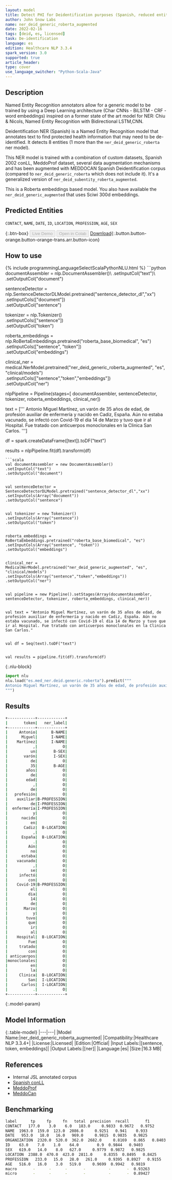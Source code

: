 ```yaml
---
layout: model
title: Detect PHI for Deidentification purposes (Spanish, reduced entities, augmented data, Roberta)
author: John Snow Labs
name: ner_deid_generic_roberta_augmented
date: 2022-02-16
tags: [deid, es, licensed]
task: De-identification
language: es
edition: Healthcare NLP 3.3.4
spark_version: 3.0
supported: true
article_header:
type: cover
use_language_switcher: "Python-Scala-Java"
---
```



## Description


Named Entity Recognition annotators allow for a generic model to be trained by using a Deep Learning architecture (Char CNNs - BiLSTM - CRF - word embeddings) inspired on a former state of the art model for NER: Chiu & Nicols, Named Entity Recognition with Bidirectional LSTM,CNN. 


Deidentification NER (Spanish) is a Named Entity Recognition model that annotates text to find protected health information that may need to be de-identified. It detects 8 entities (1 more than the `ner_deid_generic_roberta` ner model).


This NER model is trained with a combination of custom datasets, Spanish 2002 conLL, MeddoProf dataset, several data augmentation mechanisms and has been augmented with MEDDOCAN Spanish Deidentification corpus (compared to `ner_deid_generic_roberta` which does not include it). It's a generalized version of `ner_deid_subentity_roberta_augmented`.


This is a Roberta embeddings based model. You also have available the `ner_deid_generic_augmented` that uses Sciwi 300d embeddings.


## Predicted Entities


`CONTACT`, `NAME`, `DATE`, `ID`, `LOCATION`, `PROFESSION`, `AGE`, `SEX`


{:.btn-box}
<button class="button button-orange" disabled>Live Demo</button>
<button class="button button-orange" disabled>Open in Colab</button>
[Download](https://s3.amazonaws.com/auxdata.johnsnowlabs.com/clinical/models/ner_deid_generic_roberta_augmented_es_3.3.4_3.0_1645006281743.zip){:.button.button-orange.button-orange-trans.arr.button-icon}


## How to use






<div class="tabs-box" markdown="1">
{% include programmingLanguageSelectScalaPythonNLU.html %}
```python
documentAssembler = nlp.DocumentAssembler()\
.setInputCol("text")\
.setOutputCol("document")


sentenceDetector = nlp.SentenceDetectorDLModel.pretrained("sentence_detector_dl","xx")\
.setInputCols(["document"])\
.setOutputCol("sentence")


tokenizer = nlp.Tokenizer()\
.setInputCols(["sentence"])\
.setOutputCol("token")


roberta_embeddings = nlp.RoBertaEmbeddings.pretrained("roberta_base_biomedical", "es")\
.setInputCols(["sentence", "token"])\
.setOutputCol("embeddings")


clinical_ner = medical.NerModel.pretrained("ner_deid_generic_roberta_augmented", "es", "clinical/models")\
.setInputCols(["sentence","token","embeddings"])\
.setOutputCol("ner")


nlpPipeline = Pipeline(stages=[
documentAssembler,
sentenceDetector,
tokenizer,
roberta_embeddings,
clinical_ner])


text = ['''
Antonio Miguel Martínez, un varón de 35 años de edad, de profesión auxiliar de enfermería y nacido en Cadiz, España. Aún no estaba vacunado, se infectó con Covid-19 el dia 14 de Marzo y tuvo que ir al Hospital. Fue tratado con anticuerpos monoclonales en la Clinica San Carlos.
''']


df = spark.createDataFrame([text]).toDF("text")


results = nlpPipeline.fit(df).transform(df)
```
```scala
val documentAssembler = new DocumentAssembler()
.setInputCol("text")
.setOutputCol("document")


val sentenceDetector = SentenceDetectorDLModel.pretrained("sentence_detector_dl","xx")
.setInputCols(Array("document"))
.setOutputCol("sentence")


val tokenizer = new Tokenizer()
.setInputCols(Array("sentence"))
.setOutputCol("token")


roberta_embeddings = RoBertaEmbeddings.pretrained("roberta_base_biomedical", "es")
.setInputCols(Array("sentence", "token"))
.setOutputCol("embeddings")


clinical_ner = MedicalNerModel.pretrained("ner_deid_generic_augmented", "es", "clinical/models")
.setInputCols(Array("sentence","token","embeddings"))
.setOutputCol("ner")


val pipeline = new Pipeline().setStages(Array(documentAssembler, sentenceDetector, tokenizer, roberta_embeddings, clinical_ner))


val text = "Antonio Miguel Martínez, un varón de 35 años de edad, de profesión auxiliar de enfermería y nacido en Cadiz, España. Aún no estaba vacunado, se infectó con Covid-19 el dia 14 de Marzo y tuvo que ir al Hospital. Fue tratado con anticuerpos monoclonales en la Clinica San Carlos."


val df = Seq(text).toDF("text")


val results = pipeline.fit(df).transform(df)
```


{:.nlu-block}
```python
import nlu
nlu.load("es.med_ner.deid.generic.roberta").predict("""
Antonio Miguel Martínez, un varón de 35 años de edad, de profesión auxiliar de enfermería y nacido en Cadiz, España. Aún no estaba vacunado, se infectó con Covid-19 el dia 14 de Marzo y tuvo que ir al Hospital. Fue tratado con anticuerpos monoclonales en la Clinica San Carlos.
""")
```

</div>


## Results


```bash
+------------+------------+
|       token|   ner_label|
+------------+------------+
|     Antonio|      B-NAME|
|      Miguel|      I-NAME|
|    Martínez|      I-NAME|
|           ,|           O|
|          un|       B-SEX|
|       varón|       I-SEX|
|          de|           O|
|          35|       B-AGE|
|        años|           O|
|          de|           O|
|        edad|           O|
|           ,|           O|
|          de|           O|
|   profesión|           O|
|    auxiliar|B-PROFESSION|
|          de|I-PROFESSION|
|  enfermería|I-PROFESSION|
|           y|           O|
|      nacido|           O|
|          en|           O|
|       Cadiz|  B-LOCATION|
|           ,|           O|
|      España|  B-LOCATION|
|           .|           O|
|         Aún|           O|
|          no|           O|
|      estaba|           O|
|    vacunado|           O|
|           ,|           O|
|          se|           O|
|     infectó|           O|
|         con|           O|
|    Covid-19|B-PROFESSION|
|          el|           O|
|         dia|           O|
|          14|           O|
|          de|           O|
|       Marzo|           O|
|           y|           O|
|        tuvo|           O|
|         que|           O|
|          ir|           O|
|          al|           O|
|    Hospital|  B-LOCATION|
|         Fue|           O|
|     tratado|           O|
|         con|           O|
| anticuerpos|           O|
|monoclonales|           O|
|          en|           O|
|          la|           O|
|     Clinica|  B-LOCATION|
|         San|  I-LOCATION|
|      Carlos|  I-LOCATION|
|           .|           O|
+------------+------------+
```


{:.model-param}
## Model Information


{:.table-model}
|---|---|
|Model Name:|ner_deid_generic_roberta_augmented|
|Compatibility:|Healthcare NLP 3.3.4+|
|License:|Licensed|
|Edition:|Official|
|Input Labels:|[sentence, token, embeddings]|
|Output Labels:|[ner]|
|Language:|es|
|Size:|16.3 MB|


## References


- Internal JSL annotated corpus
- [Spanish conLL](https://www.clips.uantwerpen.be/conll2002/ner/data/)
- [MeddoProf](https://temu.bsc.es/meddoprof/data/)
- [MeddoCan](https://temu.bsc.es/meddocan/)


## Benchmarking


```bash
label      tp     fp     fn   total  precision  recall       f1
CONTACT   177.0    3.0    6.0   183.0     0.9833  0.9672   0.9752
NAME  1963.0  159.0  123.0  2086.0     0.9251   0.941    0.933
DATE   953.0   18.0   16.0   969.0     0.9815  0.9835   0.9825
ORGANIZATION  2320.0  520.0  362.0  2682.0     0.8169   0.865   0.8403
ID    63.0    7.0    1.0    64.0        0.9  0.9844   0.9403
SEX   619.0   14.0    8.0   627.0     0.9779  0.9872   0.9825
LOCATION  2388.0  470.0  423.0  2811.0     0.8355  0.8495   0.8425
PROFESSION   233.0   15.0   28.0   261.0     0.9395  0.8927   0.9155
AGE   516.0   16.0    3.0   519.0     0.9699  0.9942   0.9819
macro       -      -      -       -          -       -  0.93263
micro       -      -      -       -          -       -  0.89427
```
